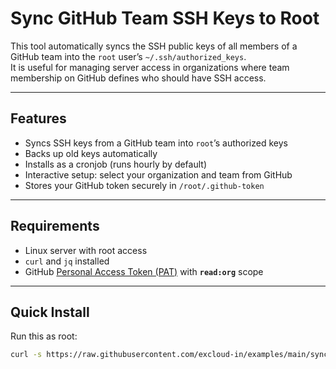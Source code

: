 # Sync GitHub Team SSH Keys to Root

This tool automatically syncs the SSH public keys of all members of a GitHub team into the `root` user’s `~/.ssh/authorized_keys`.  
It is useful for managing server access in organizations where team membership on GitHub defines who should have SSH access.  

---

## Features
- Syncs SSH keys from a GitHub team into `root`’s authorized keys  
- Backs up old keys automatically  
- Installs as a cronjob (runs hourly by default)  
- Interactive setup: select your organization and team from GitHub  
- Stores your GitHub token securely in `/root/.github-token`  

---

## Requirements
- Linux server with root access  
- `curl` and `jq` installed  
- GitHub [Personal Access Token (PAT)](https://github.com/settings/tokens) with **`read:org`** scope  

---

## Quick Install

Run this as root:

```bash
curl -s https://raw.githubusercontent.com/excloud-in/examples/main/sync-github-sshkeys/install.sh | bash
